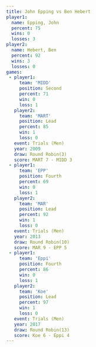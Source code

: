 ```yaml
---
title: John Epping vs Ben Hebert
player1:            
  name: Epping, John
  percent: 75       
  wins: 0           
  losses: 3         
player2:            
  name: Hebert, Ben 
  percent: 92       
  wins: 3           
  losses: 0         
games:
 - player1:          
     team: 'MIDD'    
     position: Second
     percent: 71     
     win: 0          
     loss: 1         
   player2:        
     team: 'MART'  
     position: Lead
     percent: 85   
     win: 1        
     loss: 0       
   event: Trials (Men)   
   year: 2009            
   draw: Round Robin(3)  
   score: MART 7 - MIDD 3
 - player1:          
     team: 'EPP'     
     position: Fourth
     percent: 69     
     win: 0          
     loss: 1         
   player2:        
     team: 'MAR'   
     position: Lead
     percent: 92   
     win: 1        
     loss: 0       
   event: Trials (Men)  
   year: 2013           
   draw: Round Robin(10)
   score: MAR 9 - EPP 5 
 - player1:          
     team: 'Eppi'    
     position: Fourth
     percent: 86     
     win: 0          
     loss: 1         
   player2:        
     team: 'Koe'   
     position: Lead
     percent: 97   
     win: 1        
     loss: 0       
   event: Trials (Men)  
   year: 2017           
   draw: Round Robin(13)
   score: Koe 6 - Eppi 4
---
```

